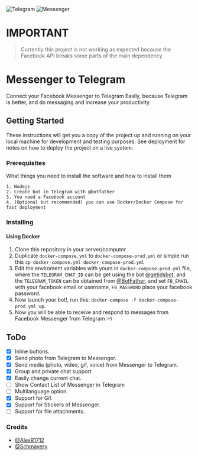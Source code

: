 ![Telegram](http://i.imgur.com/CGGLXFF.png)
![Messenger](http://i.imgur.com/VyvJz33.png)

# IMPORTANT
>Currently this project is not working as expected because the Facebook API breaks some parts of the main dependency.

# Messenger to Telegram

Connect your Facebook Messenger to Telegram Easily, because Telegram is better, and do messaging and increase your productivity.

## Getting Started

These instructions will get you a copy of the project up and running on your local machine for development and testing purposes. See deployment for notes on how to deploy the project on a live system.

### Prerequisites

What things you need to install the software and how to install them

```
1. Nodejs
2. Create bot in Telegram with @botfather
3. You need a Facebook account
4. (Optional but recommended) you can use Docker/Docker Compose for fast deployment
```

### Installing

#### Using Docker

1. Clone this repository in your server/computer
2. Duplicate `docker-compose.yml` to `docker-compose-prod.yml` or simple run this `cp docker-compose.yml docker-compose-prod.yml`
3. Edit the enviroment variables with yours in `docker-compose-prod.yml` file, where the `TELEGRAM_CHAT_ID` can be get using the bot [@getidsbot](https://t.me/getidsbot), and the `TELEGRAM_TOKEN` can be obtained from [@BotFather](https://t.me/BotFather), and set `FB_EMAIL` with your facebook email or username, `FB_PASSWORD` place your facebook password.
4. Now launch your bot!, run this: `docker-compose -f docker-compose-prod.yml up`.
5. Now you will be able to receive and respond to messages from Facebook Messenger from Telegram :-)

## ToDo

- [x] Inline buttons.
- [x] Send photo from Telegram to Messenger.
- [x] Send media (photo, video, gif, voice) from Messenger to Telegram.
- [x] Group and private chat support
- [x] Easily change current chat.
- [ ] Show Contact List of Messenger in Telegram
- [ ] Multilanguage option.
- [x] Support for Gif.
- [x] Support for Stickers of Messenger.
- [ ] Support for file attachments.

### Credits

- [@AlexR1712](https://github.com/AlexR1712)
- [@Schmavery](https://github.com/Schmavery)
